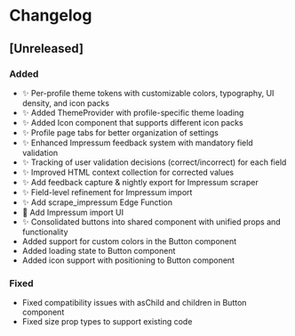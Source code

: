 
# Changelog

## [Unreleased]

### Added
- ✨ Per-profile theme tokens with customizable colors, typography, UI density, and icon packs
- ✨ Added ThemeProvider with profile-specific theme loading
- ✨ Added Icon component that supports different icon packs
- ✨ Profile page tabs for better organization of settings
- ✨ Enhanced Impressum feedback system with mandatory field validation
- ✨ Tracking of user validation decisions (correct/incorrect) for each field
- ✨ Improved HTML context collection for corrected values
- ✨ Add feedback capture & nightly export for Impressum scraper
- ✨ Field-level refinement for Impressum import
- ✨ Add scrape_impressum Edge Function
- 🎉 Add Impressum import UI
- ✨ Consolidated buttons into shared component with unified props and functionality
- Added support for custom colors in the Button component
- Added loading state to Button component
- Added icon support with positioning to Button component

### Fixed
- Fixed compatibility issues with asChild and children in Button component
- Fixed size prop types to support existing code
